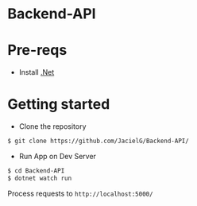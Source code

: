 # Backend-API

# Pre-reqs
- Install [.Net](https://dotnet.microsoft.com/download)

# Getting started
- Clone the repository
```bash
$ git clone https://github.com/JacielG/Backend-API/
```
- Run App on Dev Server
```bash
$ cd Backend-API
$ dotnet watch run
```
Process requests to `http://localhost:5000/`
